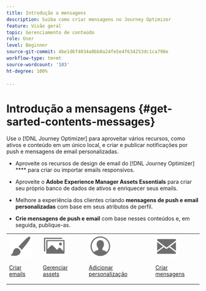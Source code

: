```yaml
---
title: Introdução a mensagens
description: Saiba como criar mensagens no Journey Optimizer
feature: Visão geral
topic: Gerenciamento de conteúdo
role: User
level: Beginner
source-git-commit: 4be1d6f4034a0bb0a24fe5e4f634253dc1ca798e
workflow-type: tm+mt
source-wordcount: '103'
ht-degree: 100%

---
```


# Introdução a mensagens {#get-sarted-contents-messages}

Use o [!DNL Journey Optimizer] para aproveitar vários recursos, como ativos e conteúdo em um único local, e criar e publicar notificações por push e mensagens de email personalizadas.

* Aproveite os recursos de design de email do [!DNL Journey Optimizer] **** para criar ou importar emails responsivos.

* Aproveite o **Adobe Experience Manager Assets Essentials** para criar seu próprio banco de dados de ativos e enriquecer seus emails.

* Melhore a experiência dos clientes criando **mensagens de push e email personalizadas** com base em seus atributos de perfil.

* **Crie mensagens de push e email** com base nesses conteúdos e, em seguida, publique-as.

<table>
<tr>
<td><img src="assets/do-not-localize/icon_design.svg" width="60px"><p><a href="design-emails.md">Criar emails</a></p></td>
<td><img src="assets/do-not-localize/icon_assets.svg" width="60px"><p><a href="assets-essentials.md">Gerenciar assets</a></p></td>
<td><img src="assets/do-not-localize/icon_personalization.svg" width="60px"><p><a href="personalization/personalize.md">Adicionar personalização</a></p></td>
<td><img src="assets/do-not-localize/icon_messages.svg" width="60px"><p><a href="create-message.md">Criar mensagens</a></p></td></tr>
</table>
